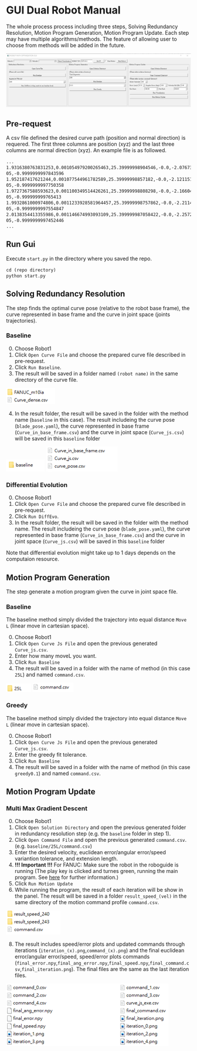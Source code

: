 # GUI Dual Robot Manual

The whole process process including three steps, Solving Redundancy Resolution, Motion Program Generation, Motion Program Update. Each step may have multiple algorithms/methods. The feature of allowing user to choose from methods will be added in the future.

![](figures/gui.png)

<!-- See [here](https://youtu.be/qCv11wtNU88) for video instruction. -->

## Pre-request

A csv file defined the desired curve path (position and normal direction) is requered. The first three columns are position (xyz) and the last three columns are normal direction (xyz). An example file is as followed.

```
...
1.9316380763831253,0.001054979200265463,25.39999998904546,-0.0,-2.076730708736155e-05,-0.9999999997843596
1.952187417621244,0.001077544961782589,25.39999998857182,-0.0,-2.121151499094843e-05,-0.9999999997750358
1.9727367588593623,0.001100349514426261,25.39999998808298,-0.0,-2.1660423507246714e-05,-0.999999999765413
1.9932861000974806,0.0011233928581964457,25.39999998757862,-0.0,-2.21140326362551e-05,-0.9999999997554847
2.0138354413355986,0.001146674993093109,25.399999987058422,-0.0,-2.2572342377972192e-05,-0.9999999997452446
...
```

## Run Gui

Execute `start.py` in the directory where you saved the repo.

```
cd (repo directory)
python start.py
```

## Solving Redundancy Resolution

The step finds the optimal curve pose (relative to the robot base frame), the curve represented in base frame and the curve in joint space (joints trajectories).

### Baseline

0. Choose Robot1
1. Click `Open Curve File` and choose the prepared curve file described in pre-request.
2. Click `Run Baseline`.
3. The result will be saved in a folder named `(robot name)` in the same directory of the curve file. 

![](figures/redres_folder.png)

4. In the result folder, the result will be saved in the folder with the method name (`baseline` in this case). The result includeing the curve pose (`blade_pose.yaml`), the curve represented in base frame (`Curve_in_base_frame.csv`) and the curve in joint space (`Curve_js.csv`) will be saved in this `baseline` folder

![](figures/redres_result.png)
![](figures/redres_result_2.png)

### Differential Evolution

0. Choose Robot1
1. Click `Open Curve File` and choose the prepared curve file described in pre-request.
2. Click `Run DiffEvo`.
3. In the result folder, the result will be saved in the folder with the method name. The result includeing the curve pose (`blade_pose.yaml`), the curve represented in base frame (`Curve_in_base_frame.csv`) and the curve in joint space (`Curve_js.csv`) will be saved in this `baseline` folder 

Note that differential evolution might take up to 1 days depends on the computaion resource.

## Motion Program Generation

The step generate a motion program given the curve in joint space file.

### Baseline

The baseline method simply divided the trajectory into equal distance `Move L` (linear move in  cartesian space).

0. Choose Robot1
1. Click `Open Curve Js File` and open the previous generated `Curve_js.csv`.
2. Enter how many moveL you want.
3. Click `Run Baseline`
4. The result will be saved in a folder with the name of method (in this case `25L`) and named `command.csv`.

![](figures/moproggen_baseline_result.png)
![](figures/moproggen_baseline_result_2.png)

### Greedy

The baseline method simply divided the trajectory into equal distance `Move L` (linear move in  cartesian space).

0. Choose Robot1
1. Click `Open Curve Js File` and open the previous generated `Curve_js.csv`.
2. Enter the greedy fit tolerance.
3. Click `Run Baseline`
4. The result will be saved in a folder with the name of method (in this case `greedy0.1`) and named `command.csv`.

## Motion Program Update

### Multi Max Gradient Descent

0. Choose Robot1
1. Click `Open Solution Directory` and open the previous generated folder in redundancy resolution step (e.g. the `baseline` folder in step 1).
2. Click `Open Command File` and open the previous generated `command.csv`. (e.g. `baseline/25L/command.csv`)
3. Enter the desired velocity, euclidean error/angular error/speed variantion tolerance, and extension length.
4. **!!! Important !!!** For FANUC: Make sure the robot in the roboguide is running (The play key is clicked and turnes green, running the main program. See [here](https://github.com/eric565648/fanuc_motion_program_exec) for further information.)
5. Click `Run Motion Update`
7. While running the program, the result of each iteration will be show in the panel. The result will be saved in a folder `result_speed_(vel)` in the same directory of the motion command profile `command.csv`.

![](figures/max_grad_folder.png)

8. The result includes speed/error plots and updated commands through iterations (`iteration_(x).png`,`command_(x).png`) and the final euclidean error/angular error/speed, speed/error plots commands (`final_error.npy`,`final_ang_error.npy`,`final_speed.npy`,`final_command.csv`,`final_iteration.png`). The final files are the same as the last iteration files.

![](figures/max_grad_result.png)

